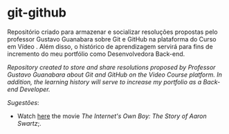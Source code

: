 # git-github
Repositório criado para armazenar e socializar resoluções propostas pelo professor Gustavo Guanabara sobre Git e GitHub na plataforma do Curso em Vídeo . Além disso, o histórico de aprendizagem servirá para fins de incremento do meu portfólio como Desenvolvedora Back-end.

_Repository created to store and share resolutions proposed by Professor Gustavo Guanabara about Git and GitHub on the Video Course platform. In addition, the learning history will serve to increase my portfolio as a Back-end Developer._

*Sugestões*:
- Watch [here](https://www.youtube.com/watch?v=M85UvH0TRPc) the movie *The Internet's Own Boy: The Story of Aaron Swartz*;.
